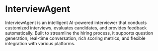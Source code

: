 # InterviewAgent
InterviewAgent is an intelligent AI-powered interviewer that conducts customized interviews, evaluates candidates, and provides feedback automatically. Built to streamline the hiring process, it supports question generation, real-time conversation, rich scoring metrics, and flexible integration with various platforms.
